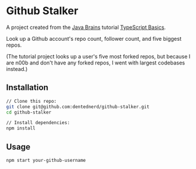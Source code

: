 # Github Stalker

A project created from the [Java Brains](https://www.youtube.com/channel/UCYt1sfh5464XaDBH0oH_o7Q) tutorial [TypeScript Basics](https://javabrains.i0/course/typescript_basics).

Look up a Github account's repo count, follower count, and five biggest repos.

(The tutorial project looks up a user's five most forked repos, but because I are n00b and don't have any forked repos, I went with largest codebases instead.)

## Installation

```bash
// Clone this repo:
git clone git@github.com:dentednerd/github-stalker.git
cd github-stalker

// Install dependencies:
npm install
```

## Usage

```bash
npm start your-github-username
```